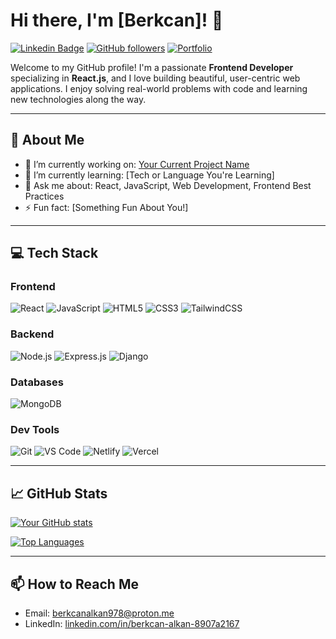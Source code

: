 # Hi there, I'm [Berkcan]! 👋

[![Linkedin Badge](https://img.shields.io/badge/-LinkedIn-blue?style=flat-square&logo=Linkedin&logoColor=white&link=https://www.linkedin.com/in/yourprofile/)](https://www.linkedin.com/in/yourprofile/)
[![GitHub followers](https://img.shields.io/github/followers/yourusername?label=Follow&style=social)](https://github.com/yourusername)
[![Portfolio](https://img.shields.io/badge/-Portfolio-000?style=flat-square&logo=portfolio&logoColor=white&link=https://yourportfolio.com)](https://yourportfolio.com)

Welcome to my GitHub profile! I'm a passionate **Frontend Developer** specializing in **React.js**, and I love building beautiful, user-centric web applications. I enjoy solving real-world problems with code and learning new technologies along the way.

---

## 🚀 About Me

- 🔭 I’m currently working on: [Your Current Project Name](https://github.com/yourusername/yourproject)
- 🌱 I’m currently learning: [Tech or Language You're Learning]
- 💬 Ask me about: React, JavaScript, Web Development, Frontend Best Practices
- ⚡ Fun fact: [Something Fun About You!]

---

## 💻 Tech Stack

### Frontend
![React](https://img.shields.io/badge/React-20232A?style=flat-square&logo=react&logoColor=61DAFB)
![JavaScript](https://img.shields.io/badge/JavaScript-323330?style=flat-square&logo=javascript&logoColor=F7DF1E)
![HTML5](https://img.shields.io/badge/HTML5-E34F26?style=flat-square&logo=html5&logoColor=white)
![CSS3](https://img.shields.io/badge/CSS3-1572B6?style=flat-square&logo=css3&logoColor=white)
![TailwindCSS](https://img.shields.io/badge/TailwindCSS-38B2AC?style=flat-square&logo=tailwind-css&logoColor=white)

### Backend
![Node.js](https://img.shields.io/badge/Node.js-43853D?style=flat-square&logo=node-dot-js&logoColor=white)
![Express.js](https://img.shields.io/badge/Express.js-404D59?style=flat-square&logo=express&logoColor=white)
![Django](https://img.shields.io/badge/Django-092E20?style=flat-square&logo=django&logoColor=white)


### Databases
![MongoDB](https://img.shields.io/badge/MongoDB-4EA94B?style=flat-square&logo=mongodb&logoColor=white)

### Dev Tools
![Git](https://img.shields.io/badge/Git-F05032?style=flat-square&logo=git&logoColor=white)
![VS Code](https://img.shields.io/badge/VS_Code-007ACC?style=flat-square&logo=visual%20studio%20code&logoColor=white)
![Netlify](https://img.shields.io/badge/Netlify-00C7B7?style=flat-square&logo=netlify&logoColor=white)
![Vercel](https://img.shields.io/badge/Vercel-000000?style=flat-square&logo=vercel&logoColor=white)

---

## 📈 GitHub Stats

[![Your GitHub stats](https://github-readme-stats.vercel.app/api?username=yourusername&show_icons=true&theme=radical)](https://github.com/yourusername)

[![Top Languages](https://github-readme-stats.vercel.app/api/top-langs/?username=yourusername&layout=compact&theme=radical)](https://github.com/yourusername)

---

## 📫 How to Reach Me

- Email: [berkcanalkan978@proton.me](mailto:berkcanalkan978@proton.me)
- LinkedIn: [linkedin.com/in/berkcan-alkan-8907a2167](https://www.linkedin.com/in/berkcan-alkan-8907a2167/)
  <!-- 
- Portfolio: [yourportfolio.com](https://yourportfolio.com)
   -->
---

Thanks for visiting! 😊


<!--
**sytn/sytn** is a ✨ _special_ ✨ repository because its `README.md` (this file) appears on your GitHub profile.

Here are some ideas to get you started:

- 🔭 I’m currently working on ...
- 🌱 I’m currently learning ...
- 👯 I’m looking to collaborate on ...
- 🤔 I’m looking for help with ...
- 💬 Ask me about ...
- 📫 How to reach me: ...
- 😄 Pronouns: ...
- ⚡ Fun fact: ...
-->
